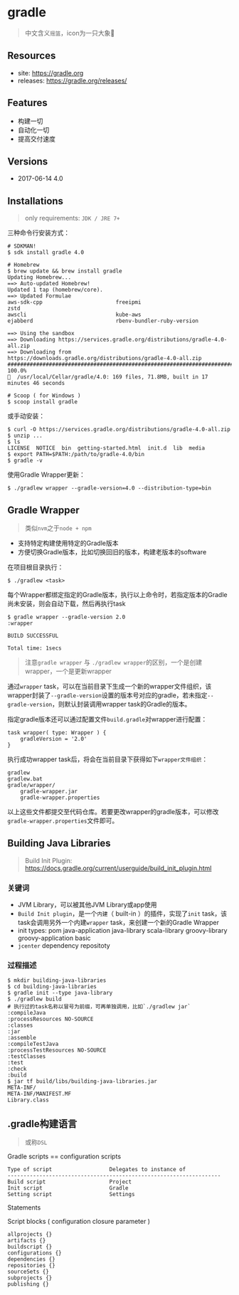 # gradle

> 中文含义`摇篮`，icon为一只大象🐘

## Resources

* site: <https://gradle.org>
* releases: <https://gradle.org/releases/>


## Features

* 构建一切
* 自动化一切
* 提高交付速度



## Versions

* 2017-06-14 4.0


## Installations

> only requirements: `JDK / JRE 7+`

三种命令行安装方式：

    # SDKMAN!
    $ sdk install gradle 4.0

    # Homebrew
    $ brew update && brew install gradle
    Updating Homebrew...
    ==> Auto-updated Homebrew!
    Updated 1 tap (homebrew/core).
    ==> Updated Formulae
    aws-sdk-cpp                       freeipmi                          zstd
    awscli                            kube-aws
    ejabberd                          rbenv-bundler-ruby-version

    ==> Using the sandbox
    ==> Downloading https://services.gradle.org/distributions/gradle-4.0-all.zip
    ==> Downloading from https://downloads.gradle.org/distributions/gradle-4.0-all.zip
    ######################################################################## 100.0%
    🍺  /usr/local/Cellar/gradle/4.0: 169 files, 71.8MB, built in 17 minutes 46 seconds

    # Scoop ( for Windows )
    $ scoop install gradle

或手动安装：

    $ curl -O https://services.gradle.org/distributions/gradle-4.0-all.zip
    $ unzip ... 
    $ ls
    LICENSE  NOTICE  bin  getting-started.html  init.d  lib  media
    $ export PATH=$PATH:/path/to/gradle-4.0/bin  
    $ gradle -v

使用Gradle Wrapper更新：

    $ ./gradlew wrapper --gradle-version=4.0 --distribution-type=bin
    
    

## Gradle Wrapper

> 类似`nvm`之于`node + npm`

* 支持特定构建使用特定的Gradle版本
* 方便切换Gradle版本，比如切换回旧的版本，构建老版本的software

在项目根目录执行： 

    $ ./gradlew <task>

每个Wrapper都绑定指定的Gradle版本，执行以上命令时，若指定版本的Gradle尚未安装，则会自动下载，然后再执行task

    $ gradle wrapper --gradle-version 2.0
    :wrapper

    BUILD SUCCESSFUL

    Total time: 1secs

> 注意`gradle wrapper` 与 `./gradlew wrapper`的区别，一个是创建wrapper，一个是更新wrapper

通过`wrapper` task，可以在当前目录下生成一个新的wrapper文件组织，该wrapper封装了`--gradle-version`设置的版本号对应的gradle，若未指定`--gradle-version`，则默认封装调用wrapper task的Gradle的版本。

指定gradle版本还可以通过配置文件`build.gradle`对wrapper进行配置：

    task wrapper( type: Wrapper ) {
        gradleVersion = '2.0'
    }

执行成功wrapper task后，将会在当前目录下获得如下`wrapper文件组织`：

    gradlew
    gradlew.bat
    gradle/wrapper/
        gradle-wrapper.jar
        gradle-wrapper.properties

以上这些文件都提交至代码仓库。若要更改wrapper的gradle版本，可以修改`gradle-wrapper.properties`文件即可。



## Building Java Libraries

> Build Init Plugin: <https://docs.gradle.org/current/userguide/build_init_plugin.html>

### 关键词 

* JVM Library，可以被其他JVM Library或app使用
* `Build Init plugin`，是一个`内建`（ built-in ）的插件，实现了`init` task，该task会调用另外一个内建`wrapper` task，来创建一个新的Gradle Wrapper
* init types: 
        pom
        java-application
        java-library
        scala-library
        groovy-library
        groovy-application
        basic
* `jcenter` dependency repositoty


### 过程描述

    $ mkdir building-java-libraries
    $ cd building-java-libraries
    $ gradle init --type java-library
    $ ./gradlew build
    # 执行过的task名称以冒号为前缀，可再单独调用，比如`./gradlew jar`
    :compileJava
    :processResources NO-SOURCE
    :classes
    :jar
    :assemble
    :compileTestJava
    :processTestResources NO-SOURCE
    :testClasses
    :test
    :check
    :build 
    $ jar tf build/libs/building-java-libraries.jar
    META-INF/
    META-INF/MANIFEST.MF
    Library.class





## .gradle构建语言

> 或称`DSL`

Gradle scripts == configuration scripts

    Type of script                  Delegates to instance of
    -------------------------------------------------------------------
    Build script                    Project
    Init script                     Gradle
    Setting script                  Settings


Statements

Script blocks ( configuration closure parameter )

    allprojects {}
    artifacts {}
    buildscript {}
    configurations {}
    dependencies {}
    repositories {}
    sourceSets {}
    subprojects {}
    publishing {}









